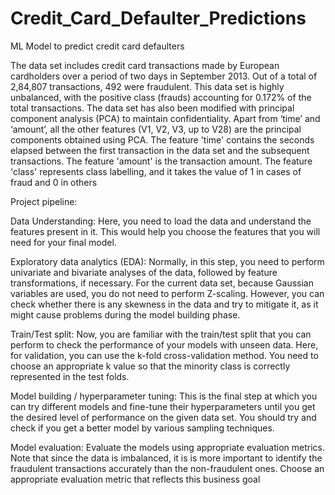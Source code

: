 # Credit_Card_Defaulter_Predictions
ML Model to predict credit card defaulters

The data set includes credit card transactions made by European cardholders over a period of two days in September 2013. Out of a total of 2,84,807 transactions, 492 were fraudulent. This data set is highly unbalanced, with the positive class (frauds) accounting for 0.172% of the total transactions. The data set has also been modified with principal component analysis (PCA) to maintain confidentiality. Apart from ‘time’ and ‘amount’, all the other features (V1, V2, V3, up to V28) are the principal components obtained using PCA. The feature 'time' contains the seconds elapsed between the first transaction in the data set and the subsequent transactions. The feature 'amount' is the transaction amount. The feature 'class' represents class labelling, and it takes the value of 1 in cases of fraud and 0 in others


Project pipeline:

Data Understanding: Here, you need to load the data and understand the features present in it. This would help you choose the features that you will need for your final model.

Exploratory data analytics (EDA): Normally, in this step, you need to perform univariate and bivariate analyses of the data, followed by feature transformations, if necessary. For the current data set, because Gaussian variables are used, you do not need to perform Z-scaling. However, you can check whether there is any skewness in the data and try to mitigate it, as it might cause problems during the model building phase.

Train/Test split: Now, you are familiar with the train/test split that you can perform to check the performance of your models with unseen data. Here, for validation, you can use the k-fold cross-validation method. You need to choose an appropriate k value so that the minority class is correctly represented in the test folds.

Model building / hyperparameter tuning: This is the final step at which you can try different models and fine-tune their hyperparameters until you get the desired level of performance on the given data set. You should try and check if you get a better model by various sampling techniques.

Model evaluation: Evaluate the models using appropriate evaluation metrics. Note that since the data is imbalanced, it is is more important to identify the fraudulent transactions accurately than the non-fraudulent ones. Choose an appropriate evaluation metric that reflects this business goal
